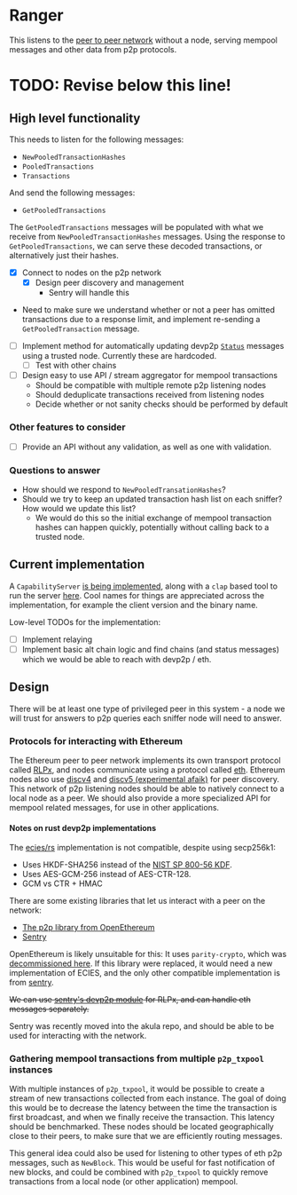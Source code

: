 # Ranger

This listens to the [peer to peer network](https://github.com/ethereum/devp2p/blob/master/caps/eth.md) without a node, serving mempool messages and other data from p2p protocols.

# TODO: Revise below this line!

## High level functionality
This needs to listen for the following messages:
 - `NewPooledTransactionHashes`
 - `PooledTransactions`
 - `Transactions`

And send the following messages:
 - `GetPooledTransactions`

The `GetPooledTransactions` messages will be populated with what we receive from `NewPooledTransactionHashes` messages.
Using the response to `GetPooledTransactions`, we can serve these decoded transactions, or alternatively just their hashes.
 - [x] Connect to nodes on the p2p network
   - [x] Design peer discovery and management
     - Sentry will handle this
 - Need to make sure we understand whether or not a peer has omitted transactions due to a response limit, and implement re-sending a `GetPooledTransaction` message.
 - [ ] Implement method for automatically updating devp2p [`Status`](https://github.com/ethereum/devp2p/blob/master/caps/eth.md#status-0x00) messages using a trusted node. Currently these are hardcoded.
   - [ ] Test with other chains
 - [ ] Design easy to use API / stream aggregator for mempool transactions
   - Should be compatible with multiple remote p2p listening nodes
   - Should deduplicate transactions received from listening nodes
   - Decide whether or not sanity checks should be performed by default

### Other features to consider
   - [ ] Provide an API without any validation, as well as one with validation.

### Questions to answer
 - How should we respond to `NewPooledTransationHashes`?
 - Should we try to keep an updated transaction hash list on each sniffer? How would we update this list?
   - We would do this so the initial exchange of mempool transaction hashes can happen quickly, potentially without calling back to a trusted node.

## Current implementation
A `CapabilityServer` [is being implemented](./simple_capability.rs), along with a `clap` based tool to run the server [here](./sauron.rs).
Cool names for things are appreciated across the implementation, for example the client version and the binary name.

Low-level TODOs for the implementation:
 - [ ] Implement relaying
 - [ ] Implement basic alt chain logic and find chains (and status messages) which we would be able to reach with devp2p / eth.

## Design
There will be at least one type of privileged peer in this system - a node we will trust for answers to p2p queries each sniffer node will need to answer.

### Protocols for interacting with Ethereum
The Ethereum peer to peer network implements its own transport protocol called [RLPx](https://github.com/ethereum/devp2p/blob/master/rlpx.md), and nodes communicate using a protocol called [eth](https://github.com/ethereum/devp2p/blob/master/caps/eth.md).
Ethereum nodes also use [discv4](https://github.com/ethereum/devp2p/blob/master/discv4.md) and [discv5 (experimental afaik)](https://github.com/ethereum/devp2p/blob/master/discv5/discv5.md) for peer discovery.
This network of p2p listening nodes should be able to natively connect to a local node as a peer.
We should also provide a more specialized API for mempool related messages, for use in other applications.

#### Notes on rust devp2p implementations
The [ecies/rs](https://github.com/ecies/rs) implementation is not compatible, despite using secp256k1:
 - Uses HKDF-SHA256 instead of the [NIST SP 800-56 KDF](https://csrc.nist.gov/CSRC/media/Publications/sp/800-56a/archive/2006-05-03/documents/sp800-56-draft-jul2005.pdf).
 - Uses AES-GCM-256 instead of AES-CTR-128.
 - GCM vs CTR + HMAC

There are some existing libraries that let us interact with a peer on the network:
 - [The p2p library from OpenEthereum](https://github.com/openethereum/openethereum/tree/main/crates/net/network-devp2p/)
 - [Sentry](https://github.com/akula-bft/akula/tree/master/src/sentry)

OpenEthereum is likely unsuitable for this: It uses `parity-crypto`, which was [decommissioned here](https://github.com/paritytech/parity-common/commit/2d571df7fee92b85b47b49cf14aa3a7641f2f3b9).
If this library were replaced, it would need a new implementation of ECIES, and the only other compatible implementation is from [sentry](https://github.com/akula-bft/akula/tree/master/src/sentry/devp2p/src/ecies/algorithm.rs).

~~We can use [sentry's devp2p module](https://github.com/akula-bft/akula/tree/master/src/sentry/devp2p) for RLPx, and can handle eth messages separately.~~

Sentry was recently moved into the akula repo, and should be able to be used for interacting with the network.

### Gathering mempool transactions from multiple `p2p_txpool` instances
With multiple instances of `p2p_txpool`, it would be possible to create a stream of new transactions collected from each instance.
The goal of doing this would be to decrease the latency between the time the transaction is first broadcast, and when we finally receive the transaction.
This latency should be benchmarked.
These nodes should be located geographically close to their peers, to make sure that we are efficiently routing messages.

This general idea could also be used for listening to other types of eth p2p messages, such as `NewBlock`.
This would be useful for fast notification of new blocks, and could be combined with `p2p_txpool` to quickly remove transactions from a local node (or other application) mempool.
